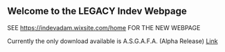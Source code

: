 ## Welcome to the LEGACY Indev Webpage

SEE https://indevadam.wixsite.com/home FOR THE NEW WEBPAGE

Currently the only download available is A.S.G.A.F.A. (Alpha Release)
[Link](https://indevadam.wixsite.com/home/asgafa)
